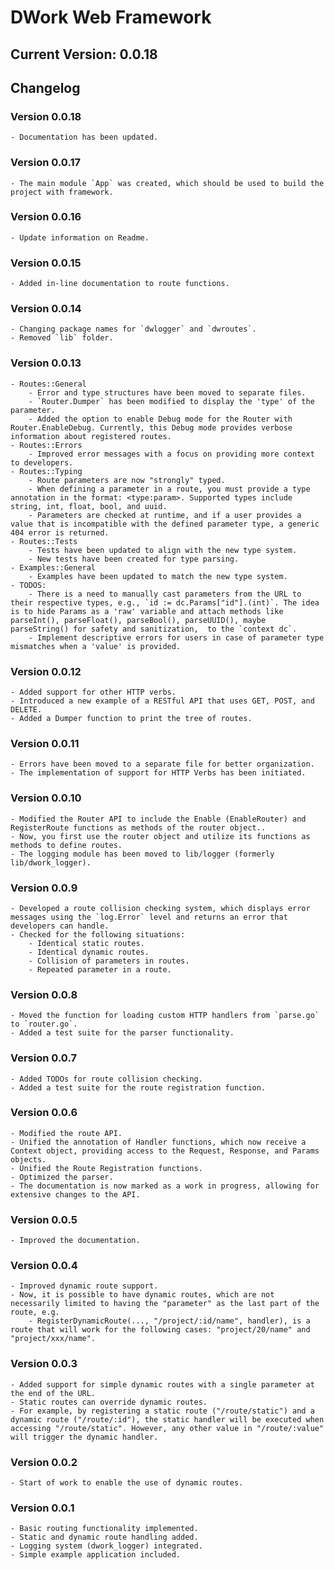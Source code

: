 # DWork Web Framework

## Current Version: 0.0.18

## Changelog

### Version 0.0.18

    - Documentation has been updated.

### Version 0.0.17

    - The main module `App` was created, which should be used to build the project with framework.

### Version 0.0.16

    - Update information on Readme.

### Version 0.0.15

    - Added in-line documentation to route functions.

### Version 0.0.14

    - Changing package names for `dwlogger` and `dwroutes`.
    - Removed `lib` folder.

### Version 0.0.13

    - Routes::General
        - Error and type structures have been moved to separate files.
        - `Router.Dumper` has been modified to display the 'type' of the parameter.
        - Added the option to enable Debug mode for the Router with Router.EnableDebug. Currently, this Debug mode provides verbose information about registered routes.
    - Routes::Errors
        - Improved error messages with a focus on providing more context to developers.
    - Routes::Typing
        - Route parameters are now "strongly" typed.
        - When defining a parameter in a route, you must provide a type annotation in the format: <type:param>. Supported types include string, int, float, bool, and uuid.
        - Parameters are checked at runtime, and if a user provides a value that is incompatible with the defined parameter type, a generic 404 error is returned.
    - Routes::Tests
        - Tests have been updated to align with the new type system.
        - New tests have been created for type parsing.
    - Examples::General
        - Examples have been updated to match the new type system.
    - TODOS:
        - There is a need to manually cast parameters from the URL to their respective types, e.g., `id := dc.Params["id"].(int)`. The idea is to hide Params as a 'raw' variable and attach methods like parseInt(), parseFloat(), parseBool(), parseUUID(), maybe parseString() for safety and sanitization,  to the `context dc`.
        - Implement descriptive errors for users in case of parameter type mismatches when a 'value' is provided.

### Version 0.0.12

    - Added support for other HTTP verbs.
    - Introduced a new example of a RESTful API that uses GET, POST, and DELETE.
    - Added a Dumper function to print the tree of routes.

### Version 0.0.11

    - Errors have been moved to a separate file for better organization.
    - The implementation of support for HTTP Verbs has been initiated.

### Version 0.0.10

    - Modified the Router API to include the Enable (EnableRouter) and RegisterRoute functions as methods of the router object..
    - Now, you first use the router object and utilize its functions as methods to define routes.
    - The logging module has been moved to lib/logger (formerly lib/dwork_logger).

### Version 0.0.9

    - Developed a route collision checking system, which displays error messages using the `log.Error` level and returns an error that developers can handle.
    - Checked for the following situations:
        - Identical static routes.
        - Identical dynamic routes.
        - Collision of parameters in routes.
        - Repeated parameter in a route.

### Version 0.0.8

    - Moved the function for loading custom HTTP handlers from `parse.go` to `router.go`.
    - Added a test suite for the parser functionality.

### Version 0.0.7

    - Added TODOs for route collision checking.
    - Added a test suite for the route registration function.

### Version 0.0.6

    - Modified the route API.
    - Unified the annotation of Handler functions, which now receive a Context object, providing access to the Request, Response, and Params objects.
    - Unified the Route Registration functions.
    - Optimized the parser.
    - The documentation is now marked as a work in progress, allowing for extensive changes to the API.

### Version 0.0.5

    - Improved the documentation.

### Version 0.0.4

    - Improved dynamic route support.
    - Now, it is possible to have dynamic routes, which are not necessarily limited to having the "parameter" as the last part of the route, e.g.
        - RegisterDynamicRoute(..., "/project/:id/name", handler), is a route that will work for the following cases: "project/20/name" and "project/xxx/name".

### Version 0.0.3

    - Added support for simple dynamic routes with a single parameter at the end of the URL.
    - Static routes can override dynamic routes.
    - For example, by registering a static route ("/route/static") and a dynamic route ("/route/:id"), the static handler will be executed when accessing "/route/static". However, any other value in "/route/:value" will trigger the dynamic handler.

### Version 0.0.2

    - Start of work to enable the use of dynamic routes.

### Version 0.0.1

    - Basic routing functionality implemented.
    - Static and dynamic route handling added.
    - Logging system (dwork_logger) integrated.
    - Simple example application included.
